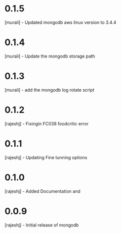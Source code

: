 # 0.1.5 
[murali] - Updated mongodb aws linux version to 3.4.4
# 0.1.4
[murali]  - Update the mongodb storage path
# 0.1.3
[murali]  - add the mongodb log rotate script 
# 0.1.2
[rajeshj] - Fixingin FC038 foodcritic error
# 0.1.1 
[rajeshj] - Updating Fine tunning options
# 0.1.0 
[rajeshj] - Added Documentation and 
# 0.0.9
[rajeshj] - Initial release of mongodb

